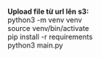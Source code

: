<b>Upload file từ url lên s3:</b></br>
python3 -m venv venv</br>
source venv/bin/activate</br>
pip install -r requirements</br>
python3 main.py</br>
